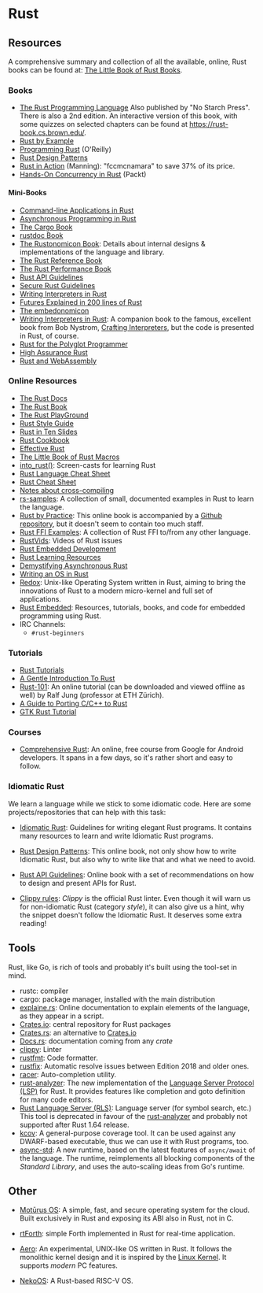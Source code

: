 Rust
====

Resources
---------

A comprehensive summary and collection of all the available, online, Rust books
can be found at: [The Little Book of Rust Books](https://lborb.github.io/book/).

### Books

 - [The Rust Programming Language](https://doc.rust-lang.org/book/)
   Also published by "No Starch Press".  There is also a 2nd edition.
   An interactive version of this book, with some quizzes on selected chapters
   can be found at <https://rust-book.cs.brown.edu/>.
 - [Rust by Example](http://rustbyexample.com/)
 - [Programming Rust](http://shop.oreilly.com/product/0636920040385.do) (O'Reilly)
 - [Rust Design Patterns](https://github.com/rust-unofficial/patterns)
 - [Rust in Action](https://www.manning.com/books/rust-in-action) (Manning):
   "fccmcnamara" to save 37% of its price.
 - [Hands-On Concurrency in Rust](https://www.packtpub.com/application-development/hands-concurrency-rust) (Packt)

#### Mini-Books ####

 - [Command-line Applications in Rust](https://rust-cli.github.io/book/)
 - [Asynchronous Programming in Rust](https://rust-lang.github.io/async-book/)
 - [The Cargo Book](https://doc.rust-lang.org/cargo/)
 - [rustdoc Book](https://doc.rust-lang.org/rustdoc/)
 - [The Rustonomicon Book](https://doc.rust-lang.org/nomicon/):
   Details about internal designs & implementations of the language and library.
 - [The Rust Reference Book](https://doc.rust-lang.org/reference/)
 - [The Rust Performance Book](https://nnethercote.github.io/perf-book/)
 - [Rust API Guidelines](https://rust-lang.github.io/api-guidelines/)
 - [Secure Rust Guidelines](https://anssi-fr.github.io/rust-guide/)
 - [Writing Interpreters in Rust](https://rust-hosted-langs.github.io/book/)
 - [Futures Explained in 200 lines of Rust](https://cfsamson.github.io/books-futures-explained/)
 - [The embedonomicon](https://rust-embedded.github.io/embedonomicon/)
 - [Writing Interpreters in Rust](https://rust-hosted-langs.github.io/book/):
   A companion book to the famous, excellent book from Bob Nystrom,
   [Crafting Interpreters](http://craftinginterpreters.com/), but the code is
   presented in Rust, of course.
 - [Rust for the Polyglot Programmer](https://www.chiark.greenend.org.uk/~ianmdlvl/rust-polyglot/)
 - [High Assurance Rust](https://highassurance.rs/)
 - [Rust and WebAssembly](https://rustwasm.github.io/docs/book/)

### Online Resources

 - [The Rust Docs](https://doc.rust-lang.org/)
 - [The Rust Book](https://doc.rust-lang.org/book/)
 - [The Rust PlayGround](https://play.rust-lang.org/)
 - [Rust Style Guide](https://github.com/rust-lang/rfcs/tree/master/style-guide)
 - [Rust in Ten Slides](https://steveklabnik.github.io/rust-in-ten-slides/)
 - [Rust Cookbook](https://rust-lang-nursery.github.io/rust-cookbook/)
 - [Effective Rust](https://www.lurklurk.org/effective-rust/)
 - [The Little Book of Rust Macros](https://danielkeep.github.io/tlborm/book/)
 - [into_rust()](http://intorust.com/):  Screen-casts for learning Rust
 - [Rust Language Cheat Sheet](https://cheats.rs/)
 - [Rust Cheat Sheet](https://upsuper.github.io/rust-cheatsheet/)
 - [Notes about cross-compiling](https://github.com/japaric/rust-cross)
 - [rs-samples](https://github.com/snowzurfer/rs-samples):
   A collection of small, documented examples in Rust to learn the language.
 - [Rust by Practice](https://practice.rs/):
   This online book is accompanied by a
   [Github repository](https://github.com/sunface/rust-by-practice),
   but it doesn't seem to contain too much staff.
 - [Rust FFI Examples](https://github.com/alexcrichton/rust-ffi-examples):
   A collection of Rust FFI to/from any other language.
 - [RustVids](https://rustvids.github.io/):  Videos of Rust issues
 - [Rust Embedded Development](http://embed.rs/)
 - [Rust Learning Resources](https://github.com/ctjhoa/rust-learning)
 - [Demystifying Asynchronous Rust](https://teh-cmc.github.io/rust-async/html/)
 - [Writing an OS in Rust](http://os.phil-opp.com)
 - [Redox](http://www.redox-os.org/):
   Unix-like Operating System written in Rust, aiming to bring the innovations
   of Rust to a modern micro-kernel and full set of applications.
 - [Rust Embedded](https://github.com/rust-embedded):
   Resources, tutorials, books, and code for embedded programming using Rust.
 - IRC Channels:
   - `#rust-beginners`

### Tutorials ###

 - [Rust Tutorials](http://www.rust-tutorials.com/)
 - [A Gentle Introduction To Rust](https://stevedonovan.github.io/rust-gentle-intro/readme.html)
 - [Rust-101](https://www.ralfj.de/projects/rust-101/):
   An online tutorial (can be downloaded and viewed offline as well) by Ralf Jung
   (professor at ETH Zürich).
 - [A Guide to Porting C/C++ to Rust](https://locka99.gitbooks.io/a-guide-to-porting-c-to-rust/)
 - [GTK Rust Tutorial](https://mmstick.github.io/gtkrs-tutorials/)

### Courses ###

 - [Comprehensive Rust](https://google.github.io/comprehensive-rust/):
   An online, free course from Google for Android developers.  It spans in a few
   days, so it's rather short and easy to follow.

### Idiomatic Rust ###

We learn a language while we stick to some idiomatic code.  Here are some
projects/repositories that can help with this task:

 - [Idiomatic Rust](https://github.com/mre/idiomatic-rust):
   Guidelines for writing elegant Rust programs.
   It contains many resources to learn and write Idiomatic Rust programs.

 - [Rust Design Patterns](https://rust-unofficial.github.io/patterns/):
   This online book, not only show how to write Idiomatic Rust, but also why to
   write like that and what we need to avoid.

 - [Rust API Guidelines](https://rust-lang.github.io/api-guidelines/):
   Online book with a set of recommendations on how to design and present APIs
   for Rust.

 - [Clippy rules](https://rust-lang.github.io/rust-clippy/):
   _Clippy_ is the official Rust linter.  Even though it will warn us for
   non-idiomatic Rust (category _style_), it can also give us a hint, why the
   snippet doesn't follow the Idiomatic Rust.  It deserves some extra reading!


Tools
-----

Rust, like Go, is rich of tools and probably it's built using the tool-set in
mind.

 - rustc:  compiler
 - cargo:  package manager, installed with the main distribution
 - [explaine.rs](https://jrvidal.github.io/explaine.rs/):
   Online documentation to explain elements of the language, as they appear in a
   script.
 - [Crates.io][crates]: central repository for Rust packages
 - [Crates.rs](https://crates.rs/):  an alternative to [Crates.io][crates]
 - [Docs.rs][docs]:  documentation coming from any *crate*
 - [clippy](https://github.com/Manishearth/rust-clippy):  Linter
 - [rustfmt](https://github.com/rust-lang-nursery/rustfmt):  Code formatter.
 - [rustfix](https://github.com/rust-lang-nursery/rustfix):
   Automatic resolve issues between Edition 2018 and older ones.
 - [racer](https://github.com/phildawes/racer):  Auto-completion utility.
 - [rust-analyzer](https://rust-analyzer.github.io/):
   The new implementation of the
   [Language Server Protocol (LSP)](https://microsoft.github.io/language-server-protocol/)
   for Rust.  It provides features like completion and goto definition for many code editors.
 - [Rust Language Server (RLS)](https://github.com/rust-lang-nursery/rls):
   Language server (for symbol search, etc.)
   This tool is deprecated in favour of the [rust-analyzer](https://rust-analyzer.github.io/)
   and probably not supported after Rust 1.64 release.
 - [kcov](https://github.com/SimonKagstrom/kcov):
   A general-purpose coverage tool.  It can be used against any DWARF-based
   executable, thus we can use it with Rust programs, too.
 - [async-std](https://async.rs/):
   A new runtime, based on the latest features of `async/await` of the language.
   The runtime, reimplements all blocking components of the _Standard Library_,
   and uses the auto-scaling ideas from Go's runtime.


Other
-----

 - [Motūrus OS](https://github.com/moturus/motor-os):
   A simple, fast, and secure operating system for the cloud.
   Built exclusively in Rust and exposing its ABI also in Rust, not in C.

 - [rtForth](https://github.com/chengchangwu/rtforth):  simple Forth implemented in Rust
   for real-time application.

 - [Aero](https://github.com/Andy-Python-Programmer/aero):
   An experimental, UNIX-like OS written in Rust.  It follows the monolithic
   kernel design and it is inspired by the [Linux Kernel](https://kernel.org/).
   It supports _modern_ PC features.

 - [NekoOS](https://github.com/NekoOS-Group/NekoOS):
   A Rust-based RISC-V OS.


[crates]:		https://crates.io/
[docs]:			https://docs.rs/
